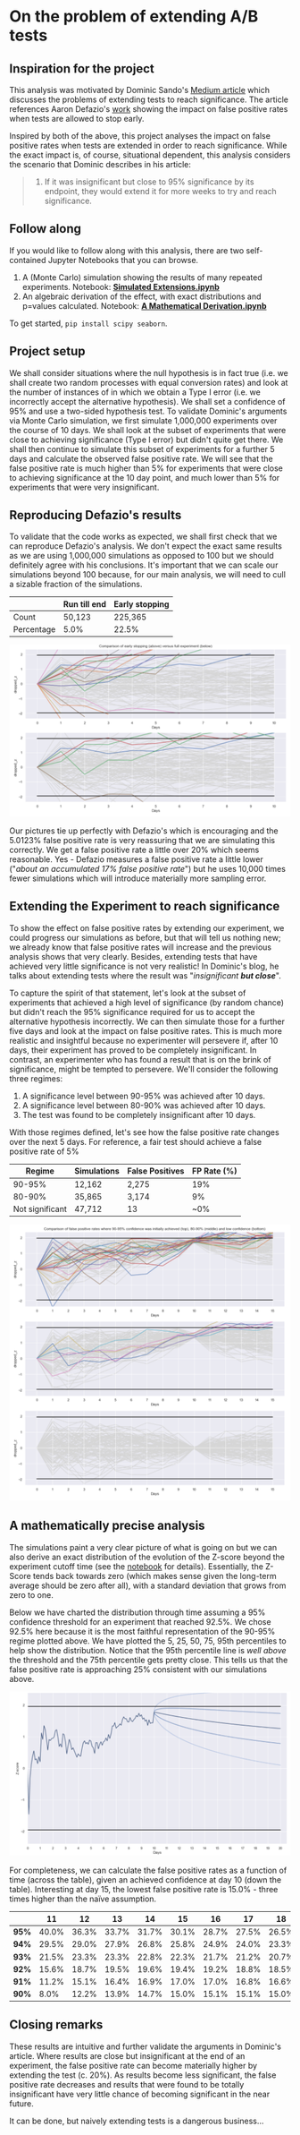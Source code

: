 # On the problem of extending A/B tests


## Inspiration for the project

This analysis was motivated by Dominic Sando's [Medium article](https://dominicsando.medium.com/extending-a-b-tests-to-reach-significance-the-trap-even-the-smartest-people-fall-into-904f86a18f4b) which discusses the problems of extending tests to reach significance. The article references Aaron Defazio's [work](https://www.aarondefazio.com/tangentially/?p=83) showing the impact on false positive rates when tests are allowed to stop early.

Inspired by both of the above, this project analyses the impact on false positive rates when tests are extended in order to reach significance. While the exact impact is, of course, situational dependent, this analysis considers the scenario that Dominic describes in his article:

> 1.  If it was insignificant but close to 95% significance by its endpoint, they would extend it for more weeks to try and reach significance.

## Follow along

If you would like to follow along with this analysis, there are two self-contained Jupyter Notebooks that you can browse.
 1. A (Monte Carlo) simulation showing the results of many repeated experiments. Notebook: **[Simulated Extensions.ipynb](https://github.com/RiannaK/TheProblemWithExtendingTests/blob/main/Simulated%20Extensions.ipynb)**
 2. An algebraic derivation of the effect, with exact distributions and p=values calculated. Notebook: **[A Mathematical Derivation.ipynb](https://github.com/RiannaK/TheProblemWithExtendingTests/blob/main/A%20Mathematical%20Derivation.ipynb)**
 
To get started, `pip install scipy seaborn`.

## Project setup

We shall consider situations where the null hypothesis is in fact true (i.e. we shall create two random processes with equal conversion rates) and look at the number of instances of in which we obtain a Type I error (i.e. we incorrectly accept the alternative hypothesis). We shall set a confidence of 95% and use a two-sided hypothesis test. To validate Dominic's arguments via Monte Carlo simulation, we first simulate 1,000,000 experiments over the course of 10 days. We shall look at the subset of experiments that were close to achieving significance (Type I error) but didn't quite get there. We shall then continue to simulate this subset of experiments for a further 5 days and calculate the observed false positive rate.
We will see that the false positive rate is much higher than 5% for experiments that were close to achieving significance at the 10 day point, and much lower than 5% for experiments that were very insignificant.

## Reproducing Defazio's results
To validate that the code works as expected, we shall first check that we can reproduce Defazio's analysis. We don't expect the exact same results as we are using 1,000,000 simulations as opposed to 100 but we should definitely agree with his conclusions. It's important that we can scale our simulations beyond 100 because, for our main analysis, we will need to cull a sizable fraction of the simulations.

|  |Run till end  |Early stopping  |
|--|--| -- |
| Count | 50,123 | 225,365 |
| Percentage | 5.0% | 22.5% |

![Early stopping](https://github.com/RiannaK/TheProblemWithExtendingTests/blob/main/images/EarlyStopping.png)

Our pictures tie up perfectly with Defazio's which is encouraging and the 5.0123% false positive rate is very reassuring that we are simulating this correctly. We get a false positive rate a little over 20% which seems reasonable. Yes - Defazio measures a false positive rate a little lower ("*about an accumulated 17% false positive rate*") but he uses 10,000 times fewer simulations which will introduce materially more sampling error.

## Extending the Experiment to reach significance
To show the effect on false positive rates by extending our experiment, we could progress our simulations as before, but that will tell us nothing new; we already know that false positive rates will increase and the previous analysis shows that very clearly. Besides, extending tests that have achieved very little significance is not very realistic!
In Dominic's blog, he talks about extending tests where the result was "*insignificant **but close***".

To capture the spirit of that statement, let's look at the subset of experiments that achieved a high level of significance (by random chance) but didn't reach the 95% significance required for us to accept the alternative hypothesis incorrectly. We can then simulate those for a further five days and look at the impact on false positive rates. This is much more realistic and insightful because no experimenter will persevere if, after 10 days, their experiment has proved to be completely insignificant. In contrast, an experimenter who has found a result that is on the brink of significance, might be tempted to persevere. We'll consider the following three regimes:
 1. A significance level between 90-95% was achieved after 10 days.
 2. A significance level between 80-90% was achieved after 10 days.
 3. The test was found to be completely insignificant after 10 days.

With those regimes defined, let's see how the false positive rate changes over the next 5 days. For reference, a fair test should achieve a false positive rate of 5%

| Regime | Simulations | False Positives | FP Rate (%) |
|--|--|--|--|
|90-95%  | 12,162 | 2,275 | 19%|
|80-90%  | 35,865 | 3,174 |  9%|
|Not significant  | 47,712| 13 | ~0%|

![Extending Tests](https://github.com/RiannaK/TheProblemWithExtendingTests/blob/main/images/ExtendingTests.png)

## A mathematically precise analysis

The simulations paint a very clear picture of what is going on but we can also derive an exact distribution of the evolution of the Z-score beyond the experiment cutoff time (see the [notebook](https://github.com/RiannaK/TheProblemWithExtendingTests/blob/main/A%20Mathematical%20Derivation.ipynb) for details). Essentially, the Z-Score tends back towards zero (which makes sense given the long-term average should be zero after all), with a standard deviation that grows from zero to one.

Below we have charted the distribution through time assuming a 95% confidence threshold for an experiment that reached 92.5%. We chose 92.5% here because it is the most faithful representation of the 90-95% regime plotted above. We have plotted the 5, 25, 50, 75, 95th percentiles to help show the distribution. Notice that the 95th percentile line is *well above* the threshold and the 75th percentile gets pretty close. This tells us that the false positive rate is approaching 25% consistent with our simulations above.

![Exact distribution](https://github.com/RiannaK/TheProblemWithExtendingTests/blob/main/images/PercentileDistribution.png)


For completeness, we can calculate the false positive rates as a function of time (across the table), given an achieved confidence at day 10 (down the table). Interesting at day 15, the lowest false positive rate is 15.0% - three times higher than the naïve assumption.

|         | 11   	| 12	   | 13   	| 14   	| 15   	| 16   	| 17   	| 18   	| 19   	| 20    |
|---------|-------|-------|-------|-------|-------|-------|-------|-------|-------|-------|
| **95%**	| 40.0%	| 36.3%	| 33.7%	| 31.7%	| 30.1%	| 28.7%	| 27.5%	| 26.5%	| 25.6%	| 24.8% |
| **94%**	| 29.5%	| 29.0%	| 27.9%	| 26.8%	| 25.8%	| 24.9%	| 24.0%	| 23.3%	| 22.6%	| 22.0% |
| **93%**	| 21.5%	| 23.3%	| 23.3%	| 22.8%	| 22.3%	| 21.7%	| 21.2%	| 20.7%	| 20.2%	| 19.8% |
| **92%**	| 15.6%	| 18.7%	| 19.5%	| 19.6%	| 19.4%	| 19.2%	| 18.8%	| 18.5%	| 18.2%	| 17.8% |
| **91%**	| 11.2%	| 15.1%	| 16.4%	| 16.9%	| 17.0%	| 17.0%	| 16.8%	| 16.6%	| 16.4%	| 16.2% |
| **90%**	|  8.0%	| 12.2%	| 13.9%	| 14.7%	| 15.0%	| 15.1%	| 15.1%	| 15.0%	| 14.9%	| 14.8% |


## Closing remarks

These results are intuitive and further validate the arguments in Dominic's article. Where results are close but insignificant at the end of an experiment, the false positive rate can become materially higher by extending the test (c. 20%). As results become less significant, the false positive rate decreases and results that were found to be totally insignificant have very little chance of becoming significant in the near future. 

It can be done, but naively extending tests is a dangerous business...
